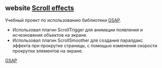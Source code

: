 ## website [Scroll effects](https://miroshairk.github.io/website-Scroll-effects/)
Учебный проект по использованию библиотеки [GSAP](https://greensock.com/). 
- Использовал плагин ScrollTrigger для анимации появления и исчезновения объектов на экране.
- Использовал плагин ScrollSmoother для создания паралдакс эффекта при прокрутке страницы, с помощью изменения скорости прокрутки элементов на экране.

[GSAP](https://github.com/greensock/GSAP)
